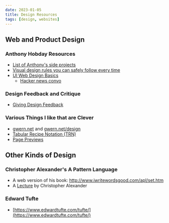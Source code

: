 ```yaml
---
date: 2023-01-05
title: Design Resources
tags: [design, websites]
---
```


## Web and Product Design

### Anthony Hobday Resources

- [List of Anthony's side projects](https://anthonyhobday.com/sideprojects/)
- [Visual design rules you can safely follow every time](https://anthonyhobday.com/sideprojects/saferules/)
- [UI Web Design Basics](https://mannhowie.com/ui-design-web)
  - [Hacker news convo](https://news.ycombinator.com/item?id=34684761)

### Design Feedback and Critique

- [Giving Design Feedback](https://www.nngroup.com/articles/design-critiques/)

### Various Things I like that are Clever

- [gwern.net](https://gwern.net) and [gwern.net/design](https://www.gwern.net/Design)
- [Tabular Recipe Notation (TRN)](http://www.cookingforengineers.com/recipe/33/Lemon-Bars)
- [Page Previews](https://www.mediawiki.org/wiki/Page_Previews)

## Other Kinds of Design

### Christopher Alexander's A Pattern Language

- A web version of his book: http://www.iwritewordsgood.com/apl/set.htm
- A [Lecture](https://www.youtube.com/watch?v=mDwbK_rqyGM) by Christopher Alexander

### Edward Tufte

- [https://www.edwardtufte.com/tufte/](https://www.edwardtufte.com/tufte/)
